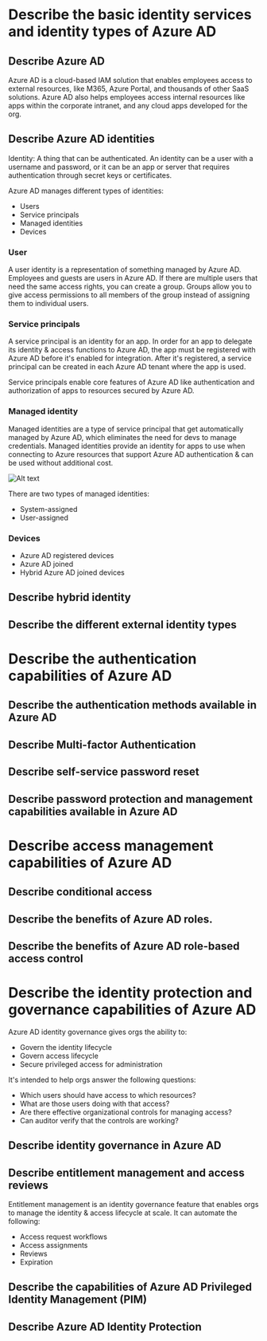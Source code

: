 # Describe the basic identity services and identity types of Azure AD
## Describe Azure AD
Azure AD is a cloud-based IAM solution that enables employees access to external resources, like M365, Azure Portal, and thousands of other SaaS solutions. Azure AD also helps employees access internal resources like apps within the corporate intranet, and any cloud apps developed for the org. 

## Describe Azure AD identities
Identity: A thing that can be authenticated. An identity can be a user with a username and password, or it can be an app or server that requires authentication through secret keys or certificates.

Azure AD manages different types of identities: 
- Users
- Service principals
- Managed identities
- Devices

### User
A user identity is a representation of something managed by Azure AD. Employees and guests are users in Azure AD. If there are multiple users that need the same access rights, you can create a group. Groups allow you to give access permissions to all members of the group instead of assigning them to individual users.

### Service principals
A service principal is an identity for an app. In order for an app to delegate its identity & access functions to Azure AD, the app must be registered with Azure AD before it's enabled for integration. After it's registered, a service principal can be created in each Azure AD tenant where the app is used. 

Service principals enable core features of Azure AD like authentication and authorization of apps to resources secured by Azure AD.

### Managed identity
Managed identities are a type of service principal that get automatically managed by Azure AD, which eliminates the need for devs to manage credentials. Managed identities provide an identity for apps to use when connecting to Azure resources that support Azure AD authentication & can be used without additional cost.

![Alt text](https://learn.microsoft.com/en-us/training/wwl-sci/explore-basic-services-identity-types/media/when-use-managed-identities-expanded.png#lightbox)

There are two types of managed identities:
- System-assigned
- User-assigned

### Devices

- Azure AD registered devices
- Azure AD joined
- Hybrid Azure AD joined devices



## Describe hybrid identity

## Describe the different external identity types

# Describe the authentication capabilities of Azure AD
## Describe the authentication methods available in Azure AD

## Describe Multi-factor Authentication

## Describe self-service password reset

## Describe password protection and management capabilities available in Azure AD

# Describe access management capabilities of Azure AD
## Describe conditional access

## Describe the benefits of Azure AD roles.

## Describe the benefits of Azure AD role-based access control



# Describe the identity protection and governance capabilities of Azure AD
Azure AD identity governance gives orgs the ability to:
- Govern the identity lifecycle
- Govern access lifecycle
- Secure privileged access for administration

It's intended to help orgs answer the following questions:
- Which users should have access to which resources?
- What are those users doing with that access?
- Are there effective organizational controls for managing access?
- Can auditor verify that the controls are working?

## Describe identity governance in Azure AD

## Describe entitlement management and access reviews
Entitlement management is an identity governance feature that enables orgs to manage the identity & access lifecycle at scale. It can automate the following:

- Access request workflows
- Access assignments
- Reviews
- Expiration

## Describe the capabilities of Azure AD Privileged Identity Management (PIM)

## Describe Azure AD Identity Protection
